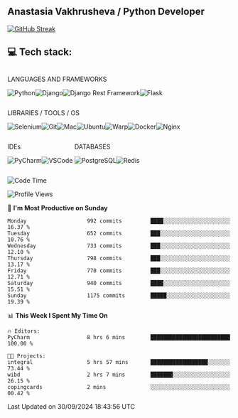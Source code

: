 ## Anastasia Vakhrusheva / Python Developer

<a href="https://git.io/streak-stats"><img src="https://streak-stats.demolab.com?user=KetKode&theme=transparent&mode=weekly" alt="GitHub Streak" /></a>

## **💻 Tech stack:**

<div style="display: inline-block;">

LANGUAGES AND FRAMEWORKS

<img alt="Python" src="https://img.shields.io/badge/Python-FFD43B?style=for-the-badge&logo=python&logoColor=blue" /><img alt="Django" src="https://img.shields.io/badge/Django-092E20?style=for-the-badge&logo=django&logoColor=green" /><img alt="Django Rest Framework" src="https://img.shields.io/badge/django%20rest-ff1709?style=for-the-badge&logo=django&logoColor=white" /><img alt="Flask" src="https://img.shields.io/badge/Flask-000000?style=for-the-badge&logo=flask&logoColor=white" />

</div>

<div style="display: inline-block;">
  
LIBRARIES / TOOLS / OS

<img alt="Selenium" src="https://img.shields.io/badge/Selenium-43B02A?style=for-the-badge&logo=Selenium&logoColor=white" /><img alt="Git" src="https://img.shields.io/badge/GIT-E44C30?style=for-the-badge&logo=git&logoColor=white" /><img alt="Mac" src="https://img.shields.io/badge/mac%20os-000000?style=for-the-badge&logo=apple&logoColor=white" /><img alt="Ubuntu" src="https://img.shields.io/badge/Ubuntu-E95420?style=for-the-badge&logo=ubuntu&logoColor=white" /><img alt="Warp" src="https://img.shields.io/badge/warp-01A4FF?style=for-the-badge&logo=warp&logoColor=white" /><img alt="Docker" src="https://img.shields.io/badge/Docker-2CA5E0?style=for-the-badge&logo=docker&logoColor=white" /><img alt="Nginx" src="https://img.shields.io/badge/Nginx-009639?style=for-the-badge&logo=nginx&logoColor=white" />

</div>

<div style="display: inline-block;">

IDEs

<img alt="PyCharm" src="https://img.shields.io/badge/PyCharm-000000.svg?&style=for-the-badge&logo=PyCharm&logoColor=white" /><img alt="VSCode" src="https://img.shields.io/badge/VSCode-0078D4?style=for-the-badge&logo=visual%20studio%20code&logoColor=white" />

</div>

<div style="display: inline-block;">
  
DATABASES

<img alt="PostgreSQL" src="https://img.shields.io/badge/PostgreSQL-316192?style=for-the-badge&logo=postgresql&logoColor=white" /><img alt="Redis" src="https://img.shields.io/badge/redis-%23DD0031.svg?&style=for-the-badge&logo=redis&logoColor=white" />

</div>
                    
<br/>

<!--START_SECTION:waka-->
![Code Time](http://img.shields.io/badge/Code%20Time-118%20hrs%205%20mins-blue)

![Profile Views](http://img.shields.io/badge/Profile%20Views-0-blue)

📅 **I'm Most Productive on Sunday** 

```text
Monday                   992 commits         ████░░░░░░░░░░░░░░░░░░░░░   16.37 % 
Tuesday                  652 commits         ███░░░░░░░░░░░░░░░░░░░░░░   10.76 % 
Wednesday                733 commits         ███░░░░░░░░░░░░░░░░░░░░░░   12.10 % 
Thursday                 798 commits         ███░░░░░░░░░░░░░░░░░░░░░░   13.17 % 
Friday                   770 commits         ███░░░░░░░░░░░░░░░░░░░░░░   12.71 % 
Saturday                 940 commits         ████░░░░░░░░░░░░░░░░░░░░░   15.51 % 
Sunday                   1175 commits        █████░░░░░░░░░░░░░░░░░░░░   19.39 % 
```


📊 **This Week I Spent My Time On** 

```text
🔥 Editors: 
PyCharm                  8 hrs 6 mins        █████████████████████████   100.00 % 

🐱‍💻 Projects: 
integral                 5 hrs 57 mins       ██████████████████░░░░░░░   73.44 % 
wibd                     2 hrs 7 mins        ███████░░░░░░░░░░░░░░░░░░   26.15 % 
copingcards              2 mins              ░░░░░░░░░░░░░░░░░░░░░░░░░   00.42 % 
```


 Last Updated on 30/09/2024 18:43:56 UTC
<!--END_SECTION:waka-->

</div>
